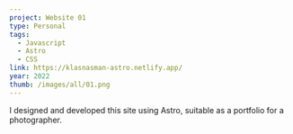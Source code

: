```yaml
---
project: Website 01
type: Personal
tags:
  - Javascript
  - Astro
  - CSS
link: https://klasnasman-astro.netlify.app/
year: 2022
thumb: /images/all/01.png
---
```


I designed and developed this site using Astro, suitable as a portfolio for a photographer.
